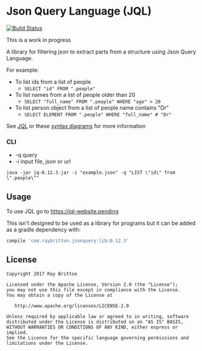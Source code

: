 # Json Query Language (JQL)
[![Build Status](https://travis-ci.org/raybritton/json-query.svg?branch=master)](https://travis-ci.org/raybritton/json-query)

This is a work in progress

A library for filtering json to extract parts from a structure using Json Query Language.

For example:
* To list ids from a list of people
    * `SELECT "id" FROM ".people"`
* To list names from a list of people older than 20
    * `SELECT "full_name" FROM ".people" WHERE "age" > 20`
* To list person object from a list of people name contains "Dr"
    * `SELECT ELEMENT FROM ".people" WHERE "full_name" # "Dr"`
    
See [JQL](https://github.com/raybritton/json-query/blob/master/JQL.md) or these [syntax diagrams](https://jql.dokku-ray.app/docs) for more information

### CLI

* -q query
* -i input file, json or url

`java -jar jq-0.12.3.jar -i "example.json" -q "LIST \"id\" from \".people\""`

## Usage

To use JQL go to https://jql-website.pending

This isn't designed to be used as a library for programs but it can be added as a gradle dependency with:

```groovy
compile 'com.raybritton.jsonquery:lib:0.12.3'
```

## License

```
Copyright 2017 Ray Britton

Licensed under the Apache License, Version 2.0 (the "License");
you may not use this file except in compliance with the License.
You may obtain a copy of the License at

   http://www.apache.org/licenses/LICENSE-2.0

Unless required by applicable law or agreed to in writing, software
distributed under the License is distributed on an "AS IS" BASIS,
WITHOUT WARRANTIES OR CONDITIONS OF ANY KIND, either express or implied.
See the License for the specific language governing permissions and
limitations under the License.
```
